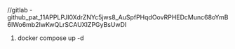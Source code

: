 //gitlab -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
1. docker compose up -d
